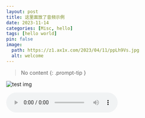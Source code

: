 ```yaml
---
layout: post
title: 这里面放了音频示例
date: 2023-11-14
categories: [Misc, hello]
tags: [hello world]
pin: false
image:
  path: https://z1.ax1x.com/2023/04/11/ppLh9Vs.jpg
  alt: welcome
---
```


> No content
{: .prompt-tip }


![test img](https://z1.ax1x.com/2023/04/11/ppLh9Vs.jpg)


<audio src="/assets/audio/tuan.mp3" controls></audio>